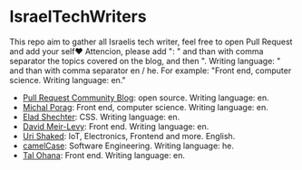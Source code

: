 # IsraelTechWriters

This repo aim to gather all Israelis tech writer, feel free to open Pull Request and add your self❤️
Attencion, please add ": " and than with comma separator the topics covered on the blog, and then ". Writing language: " and than with comma separator en / he.
For example:
"Front end, computer science. Writing language: en."

- [Pull Request Community Blog](https://pullrequestcommunityisrael.medium.com/): open source. Writing language: en.
- [Michal Porag](https://michal-porag.medium.com/): Front end, computer science. Writing language: en.
- [Elad Shechter](https://elad.medium.com/): CSS. Writing language: en.
- [David Meir-Levy](https://www.davidlevy.co.il): Front end. Writing language: en.
- [Uri Shaked](https://urish.org): IoT, Electronics, Frontend and more. English.
- [camelCase](https://www.camelCase.blog): Software Engineering. Writing language: he.
- [Tal Ohana](https://talohana.com): Front end. Writing language: en.
